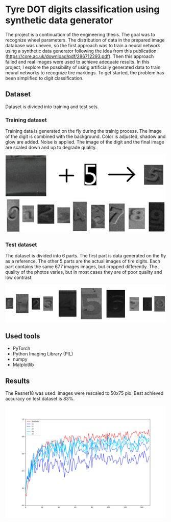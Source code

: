 
# Tyre DOT digits classification using synthetic data generator

The project is a continuation of the engineering thesis. The goal was to recognize wheel parameters. The distribution of data in the prepared image database was uneven, so the first approach was to train a neural network using a synthetic data generator following the idea from this publication (https://core.ac.uk/download/pdf/286712293.pdf). Then this approach failed and real images were used to achieve adequate results. In this project, I explore the possibility of using artificially generated data to train neural networks to recognize tire markings. To get started, the problem has been simplified to digit classification.


## Dataset

Dataset is divided into training and test sets.

### Training dataset

Training data is generated on the fly during the trainig process. 
The image of the digit is combined with the background. 
Color is adjusted, shadow and glow are added. Noise is applied. 
The image of the digit and the final image are scaled down and up to degrade quality.

<img src="train_dataset_generator.png"/>
<img src="train_dataset_examples.png">

### Test dataset

The dataset is divided into 6 parts. 
The first part is data generated on the fly as a reference. 
The other 5 parts are the actual images of tire digits.
Each part contains the same 677 images images, but cropped differently. 
The quality of the photos varies, but in most cases they are 
of poor quality and low contrast.

<img src="test_dataset_examples.png">

## Used tools
- PyTorch
- Python Imaging Library (PIL)
- numpy
- Matplotlib

## Results

The Resnet18 was used. Images were rescaled to 50x75 pix. Best achieved accuracy on test dataset is 83%.

<img src="results_50x75_acc_83_3.png">
